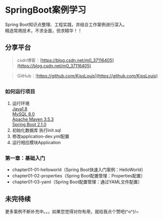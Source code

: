 # SpringBoot案例学习
Spring Boot知识点整理、工程实践，并结合工作案例进行深入。  
精选常用技术，不求全面，但求精华！！

## 分享平台

> csdn博客：[https://blog.csdn.net/m0_37116405](https://blog.csdn.net/m0_37116405)

> GitHub：[https://github.com/KissLouis](https://github.com/KissLouis)

## 

### 如何运行项目
1. 运行环境  
    <u>Java1.8</u>  
    <u>MySQL 8.0 </u>  
    <u>Apache Maven 3.5.3</u>  
    <u>Spring Boot 2.1.0</u> 
2. 初始化数据库 执行init.sql
3. 修改application-dev.yml配置
4. 运行相应模块Application

## 

### 第一章：基础入门

* chapter01-01-helloworld（Spring Boot快速入门案例：HelloWorld）
* chapter01-02-properties（Spring Boot配置管理：Properties配置）
* chapter01-03-yaml（Spring Boot配置管理：通过YAML文件配置）


## 未完待续
更多案例不断补充中。。。如果您觉得对你有用，就给我点个赞吧\(^o^)/~

